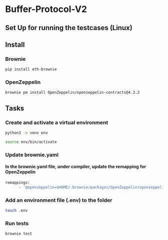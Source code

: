 # Buffer-Protocol-V2


## Set Up for running the testcases (Linux)


## Install

### Brownie
```bash
pip install eth-brownie
```
### OpenZeppelin
```bash
brownie pm install OpenZeppelin/openzeppelin-contracts@4.3.2
```

## Tasks

### Create and activate a virtual environment

```bash
python3 -m venv env
```
```bash
source env/bin/activate
```
### Update brownie.yaml

#### In the brownie.yaml file, under compiler, update the remapping for OpenZeppelin

```bash
remappings: 
      - '@openzeppelin=$HOME/.brownie/packages/OpenZeppelin/openzeppelin-contracts@4.3.2'
```

### Add an environment file (.env) to the folder

```bash
touch .env
```

### Run tests

```bash
brownie test
```
